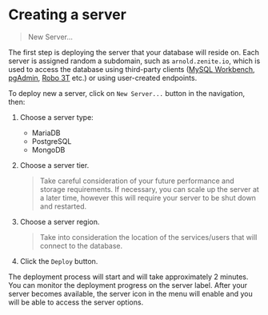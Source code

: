 # Creating a server

> New Server...

The first step is deploying the server that your database will reside on. Each server is assigned random a subdomain, such as `arnold.zenite.io`, which is used to access the database using third-party clients ([MySQL Workbench](https://www.mysql.com/products/workbench/), [pgAdmin](https://www.pgadmin.org/), [Robo 3T](https://robomongo.org/) etc.) or using user-created endpoints.

To deploy new a server, click on `New Server...` button in the navigation, then:

1. Choose a server type:
   * MariaDB
   * PostgreSQL
   * MongoDB
  
2. Choose a server tier.

   > Take careful consideration of your future performance and storage requirements. If necessary, you can scale up the server at a later time, however this will require your server to be shut down and restarted.

3. Choose a server region.

   > Take into consideration the location of the services/users that will connect to the database.

4. Click the `Deploy` button.

The deployment process will start and will take approximately 2 minutes. You can monitor the deployment progress on the server label. After your server becomes available, the server icon in the menu will enable and you will be able to access the server options.
